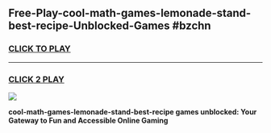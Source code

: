 
## Free-Play-cool-math-games-lemonade-stand-best-recipe-Unblocked-Games #bzchn
<h3>
<a href="https://news.freeplayer.one?title=cool-math-games-lemonade-stand-best-recipe&ref=8M">CLICK TO PLAY</a></h3>
<hr>

<h3>
<a href="https://news.freeplayer.one?title=cool-math-games-lemonade-stand-best-recipe&ref=8M">CLICK 2 PLAY</a>
  
</h3>

<a href="https://news.freeplayer.one?title=cool-math-games-lemonade-stand-best-recipe&ref=8M"><img src="https://clearcache.store/games.png"></a>


**cool-math-games-lemonade-stand-best-recipe games unblocked: Your Gateway to Fun and Accessible Online Gaming**

